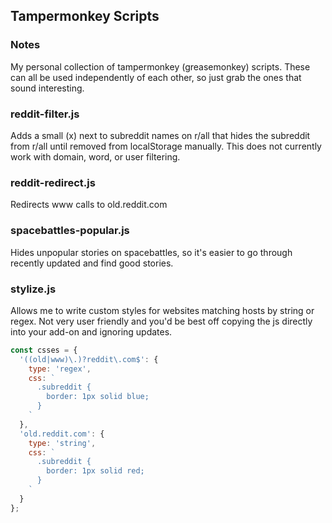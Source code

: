 ## Tampermonkey Scripts

### Notes
My personal collection of tampermonkey (greasemonkey) scripts. These can all be used independently of each other, so just grab the ones that sound interesting.

### reddit-filter.js
Adds a small (x) next to subreddit names on r/all that hides the subreddit from r/all until removed from localStorage manually. This does not currently work with domain, word, or user filtering.

### reddit-redirect.js
Redirects www calls to old.reddit.com

### spacebattles-popular.js
Hides unpopular stories on spacebattles, so it's easier to go through recently updated and find good stories.

### stylize.js
Allows me to write custom styles for websites matching hosts by string or regex. Not very user friendly and you'd be best off copying the js directly into your add-on and ignoring updates.

```javascript
const csses = {
  '((old|www)\.)?reddit\.com$': {
    type: 'regex',
    css: `
      .subreddit {
        border: 1px solid blue;
      }
    `
  },
  'old.reddit.com': {
    type: 'string',
    css: `
      .subreddit {
        border: 1px solid red;
      }
    `
  }
};
```

